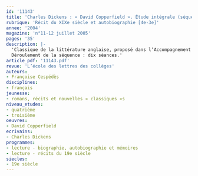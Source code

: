 ```yaml
---
id: '11143'
title: 'Charles Dickens : « David Copperfield ». Étude intégrale (séquence)'
rubrique: 'Récit du XIXe siècle et autobiographie [4e-3e]'
annee: '2004'
magazine: 'n°11-12 juillet 2005'
pages: '35'
description: |-
  'Classique de la littérature anglaise, proposé dans l’Accompagnement des programmes de troisième, « David Copperfield » est un roman dont la version abrégée, parue à l’école des loisirs en 2003, et les nombreuses pistes de lecture permettent d’envisager l’étude dès le dernier trimestre de la quatrième. L’histoire du personnage principal n’est pas sans rappeler par certains aspects celle de l’auteur. En effet, une enfance malheureuse, une adolescence où les déceptions laissent parfois peu de place aux rêves, une entrée dans la vie adulte où méprises, malentendus et chagrins ne sont que de nouvelles leçons… autant d’éléments qui font écho à la biographie du romancier. Pourtant, la diversité des personnages et des situations, l’émotion et, surtout, l’humour, omniprésent dans le roman, témoignent que les raisons ne manquent pas de rester optimiste et confiant.
  Déroulement de la séquence : dix séances.'
article_pdf: '11143.pdf'
revue: 'L’école des lettres des collèges'
auteurs:
- Françoise Cespédès
disciplines:
- français
jeunesse:
- romans, récits et nouvelles « classiques »s
niveau_etudes:
- quatrième
- troisième
oeuvres:
- David Copperfield
ecrivains:
- Charles Dickens
programmes:
- lecture - biographie, autobiographie et mémoires
- lecture - récits du 19e siècle
siecles:
- 19e siècle
---
```


